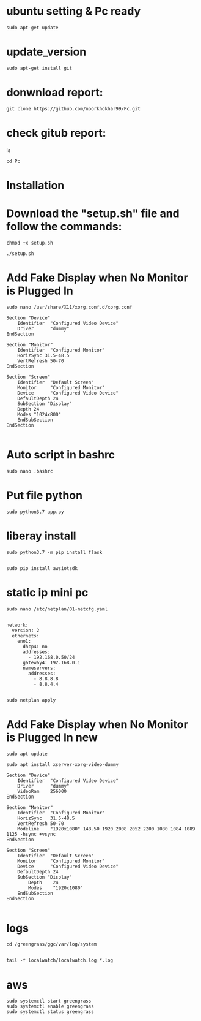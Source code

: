 # ubuntu setting  & Pc ready

````
sudo apt-get update
````

# update_version

````
sudo apt-get install git
````

# donwnload report:

````
git clone https://github.com/noorkhokhar99/Pc.git
````

# check gitub report:

ls

````
cd Pc
````

# Installation

# Download the "setup.sh" file and follow the commands:


````
chmod +x setup.sh
````

````
./setup.sh
````


# Add Fake Display when No Monitor is Plugged In

````
sudo nano /usr/share/X11/xorg.conf.d/xorg.conf
````

````
Section "Device"
    Identifier  "Configured Video Device"
    Driver      "dummy"
EndSection

Section "Monitor"
    Identifier  "Configured Monitor"
    HorizSync 31.5-48.5
    VertRefresh 50-70
EndSection

Section "Screen"
    Identifier  "Default Screen"
    Monitor     "Configured Monitor"
    Device      "Configured Video Device"
    DefaultDepth 24
    SubSection "Display"
    Depth 24
    Modes "1024x800"
    EndSubSection
EndSection


````






# Auto script in bashrc 

````
sudo nano .bashrc

````


# Put file python
````
sudo python3.7 app.py

````


# liberay install 

````
sudo python3.7 -m pip install flask


````


````
sudo pip install awsiotsdk
````

# static ip mini pc

````
sudo nano /etc/netplan/01-netcfg.yaml
````


````

network:
  version: 2
  ethernets:
    eno1:
      dhcp4: no
      addresses:
        - 192.168.0.50/24
      gateway4: 192.168.0.1
      nameservers:
        addresses:
          - 8.8.8.8
          - 8.8.4.4


````



````
sudo netplan apply
````




# Add Fake Display when No Monitor is Plugged In new 


````
sudo apt update

````

````
sudo apt install xserver-xorg-video-dummy

````





````
Section "Device"
    Identifier  "Configured Video Device"
    Driver      "dummy"
    VideoRam    256000
EndSection

Section "Monitor"
    Identifier  "Configured Monitor"
    HorizSync   31.5-48.5
    VertRefresh 50-70
    Modeline    "1920x1080" 148.50 1920 2008 2052 2200 1080 1084 1089 1125 -hsync +vsync
EndSection

Section "Screen"
    Identifier  "Default Screen"
    Monitor     "Configured Monitor"
    Device      "Configured Video Device"
    DefaultDepth 24
    SubSection "Display"
        Depth    24
        Modes    "1920x1080"
    EndSubSection
EndSection


````



# logs
````
cd /greengrass/ggc/var/log/system


````
````
tail -f localwatch/localwatch.log *.log 
````



# aws

````
sudo systemctl start greengrass
sudo systemctl enable greengrass
sudo systemctl status greengrass
````

